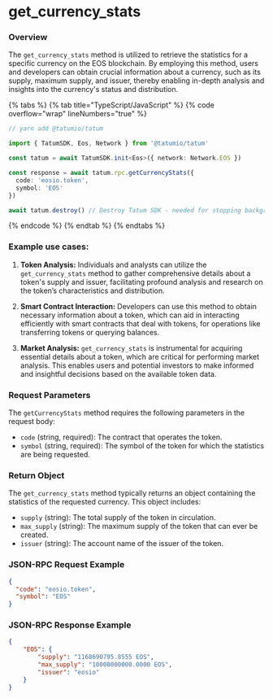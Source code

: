 # get_currency_stats

### Overview

The `get_currency_stats` method is utilized to retrieve the statistics for a specific currency on the EOS blockchain. By employing this method, users and developers can obtain crucial information about a currency, such as its supply, maximum supply, and issuer, thereby enabling in-depth analysis and insights into the currency's status and distribution.

{% tabs %}
{% tab title="TypeScript/JavaScript" %}
{% code overflow="wrap" lineNumbers="true" %}

```typescript
// yarn add @tatumio/tatum

import { TatumSDK, Eos, Network } from '@tatumio/tatum'

const tatum = await TatumSDK.init<Eos>({ network: Network.EOS })

const response = await tatum.rpc.getCurrencyStats({
  code: 'eosio.token',
  symbol: 'EOS'
})

await tatum.destroy() // Destroy Tatum SDK - needed for stopping background jobs
```
{% endcode %}
{% endtab %}
{% endtabs %}

### Example use cases:

1. **Token Analysis:**
   Individuals and analysts can utilize the `get_currency_stats` method to gather comprehensive details about a token's supply and issuer, facilitating profound analysis and research on the token’s characteristics and distribution.

2. **Smart Contract Interaction:**
   Developers can use this method to obtain necessary information about a token, which can aid in interacting efficiently with smart contracts that deal with tokens, for operations like transferring tokens or querying balances.

3. **Market Analysis:**
   `get_currency_stats` is instrumental for acquiring essential details about a token, which are critical for performing market analysis. This enables users and potential investors to make informed and insightful decisions based on the available token data.

### Request Parameters

The `getCurrencyStats` method requires the following parameters in the request body:

- `code` (string, required): The contract that operates the token.
- `symbol` (string, required): The symbol of the token for which the statistics are being requested.

### Return Object

The `get_currency_stats` method typically returns an object containing the statistics of the requested currency. This object includes:

- `supply` (string): The total supply of the token in circulation.
- `max_supply` (string): The maximum supply of the token that can ever be created.
- `issuer` (string): The account name of the issuer of the token.

### JSON-RPC Request Example

```json
{
  "code": "eosio.token",
  "symbol": "EOS"
}
```

### JSON-RPC Response Example

```json
{
    "EOS": {
        "supply": "1168690795.8555 EOS",
        "max_supply": "10000000000.0000 EOS",
        "issuer": "eosio"
    }
}
```